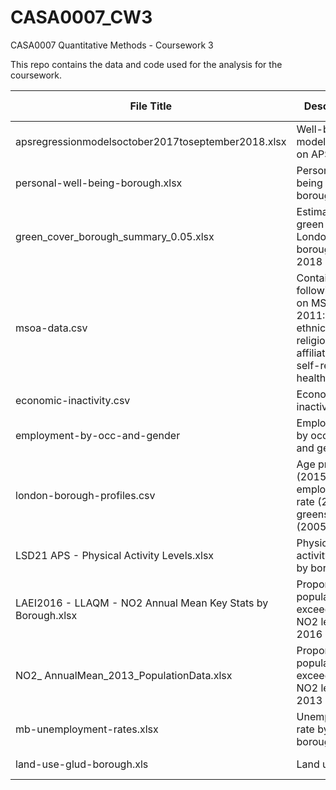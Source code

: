 # CASA0007_CW3
CASA0007 Quantitative Methods - Coursework 3

This repo contains the data and code used for the analysis for the coursework.

|File Title    |Description   |Source        |Date Accessed |
|--------------|--------------|--------------|--------------|
|apsregressionmodelsoctober2017toseptember2018.xlsx |Well-being model based on APS data |https://www.ons.gov.uk/peoplepopulationandcommunity/wellbeing/datasets/annualpopulationsurveyregressionmodels |27 Dec 2021 |
|personal-well-being-borough.xlsx |Personal well-being score by borough |https://data.london.gov.uk/dataset/subjective-personal-well-being-borough |27 Dec 2021 |
|green_cover_borough_summary_0.05.xlsx |Estimates of green cover in London by borough in 2018 |https://data.london.gov.uk/dataset/green-and-blue-cover |27 Dec 2021 |
|msoa-data.csv |Contains following info on MSOA in 2011: Age, ethnicity, religion affiliation, self-reported health |https://data.london.gov.uk/dataset/msoa-atlas| 27 Dec 2021 |
|economic-inactivity.csv |Economic inactivity |https://data.london.gov.uk/dataset/economic-inactivity-gender| 27 Dec 2021 |
|employment-by-occ-and-gender |Employment by occupation and gender |https://data.london.gov.uk/dataset/employment-occupation-type-and-gender-borough |27 Dec 2021 |
|london-borough-profiles.csv |Age profile (2015), employment rate (2015), % greenspace (2005) |https://data.london.gov.uk/dataset/london-borough-profiles |27 Dec 2021 |
|LSD21 APS - Physical Activity Levels.xlsx |Physical activity level by boroughs |https://data.londonsport.org/dataset/e53dn/physical-activity-levels-by-borough |27 Dec 2021 |
|LAEI2016 - LLAQM - NO2 Annual Mean Key Stats by Borough.xlsx |Proportion of population exceeding NO2 level in 2016 |https://data.london.gov.uk/dataset/laei-2016---borough-air-quality-data-for-llaqm |27 Dec 2021 |
|NO2_ AnnualMean_2013_PopulationData.xlsx |Proportion of population exceeding NO2 level in 2013 |https://data.london.gov.uk/dataset/llaqm-bespoke-borough-by-borough-air-quality-modelling-and-data |5 Jan 2022 |
|mb-unemployment-rates.xlsx |Unemployment rate by borough |https://data.london.gov.uk/dataset/model-based-unemployment-estimates |5 Jan 2022 |
|land-use-glud-borough.xls |Land use data |https://data.london.gov.uk/dataset/land-use-ward?resource=65301e5a-c593-414b-998f-a805a1366ecf |6 Jan 2022 |
